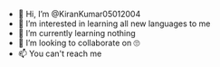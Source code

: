 - 👋 Hi, I’m @KiranKumar05012004
- 👀 I’m interested in learning all new languages to me
- 🌱 I’m currently learning nothing
- 💞️ I’m looking to collaborate on  🙄
- 📫 
You can't reach me
<!---
KiranKumar05012004/KiranKumar05012004 is a ✨ special ✨ repository because its `README.md` (this file) appears on your GitHub profile.
You can click the Preview link to take a look at your changes.
--->
